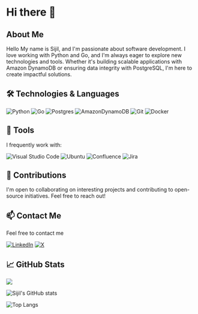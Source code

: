 # Hi there 👋

## About Me

Hello My name is Sijil, and I'm passionate about software development. I love working with Python and Go, and I'm always eager to explore new technologies and tools. Whether it's building scalable applications with Amazon DynamoDB or ensuring data integrity with PostgreSQL, I'm here to create impactful solutions.

## 🛠️ Technologies & Languages

![Python](https://img.shields.io/badge/python-3670A0?style=for-the-badge&logo=python&logoColor=ffdd54)
![Go](https://img.shields.io/badge/go-%2300ADD8.svg?style=for-the-badge&logo=go&logoColor=white)
![Postgres](https://img.shields.io/badge/postgres-%23316192.svg?style=for-the-badge&logo=postgresql&logoColor=white)
![AmazonDynamoDB](https://img.shields.io/badge/Amazon%20DynamoDB-4053D6?style=for-the-badge&logo=Amazon%20DynamoDB&logoColor=white)
![Git](https://img.shields.io/badge/git-%23F05033.svg?style=for-the-badge&logo=git&logoColor=white)
![Docker](https://img.shields.io/badge/docker-%230db7ed.svg?style=for-the-badge&logo=docker&logoColor=white)

## 🧰 Tools

I frequently work with:

![Visual Studio Code](https://img.shields.io/badge/Visual%20Studio%20Code-0078d7.svg?style=for-the-badge&logo=visual-studio-code&logoColor=white)
![Ubuntu](https://img.shields.io/badge/Ubuntu-E95420?style=for-the-badge&logo=ubuntu&logoColor=white)
![Confluence](https://img.shields.io/badge/confluence-%23172BF4.svg?style=for-the-badge&logo=confluence&logoColor=white)
![Jira](https://img.shields.io/badge/jira-%230A0FFF.svg?style=for-the-badge&logo=jira&logoColor=white)

## 🤝 Contributions

I'm open to collaborating on interesting projects and contributing to open-source initiatives. Feel free to reach out!

## 📫 Contact Me

Feel free to contact me

[![LinkedIn](https://img.shields.io/badge/linkedin-%230077B5.svg?style=for-the-badge&logo=linkedin&logoColor=white)](https://www.linkedin.com/in/sijilo/)
[![X](https://img.shields.io/badge/X-%23000000.svg?style=for-the-badge&logo=X&logoColor=white)](https://x.com/sijil_o)

## 📈 GitHub Stats

![](https://komarev.com/ghpvc/?username=sijilo&style=flat-square)

![Sijil's GitHub stats](https://github-readme-stats.vercel.app/api?username=sijilo&show_icons=true&title_color=fff&icon_color=79ff97&text_color=9f9f9f&bg_color=151515&count_private=true)

![Top Langs](https://github-readme-stats.vercel.app/api/top-langs/?username=sijilo&layout=compact&langs_count=6&title_color=fff&text_color=9f9f9f&bg_color=151515)

<!--START_SECTION:waka-->

<!--END_SECTION:waka-->